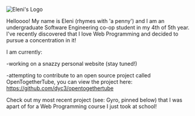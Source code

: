![Eleni's Logo](https://github.com/elenirotsides/My-Personal-Website/blob/dev/src/public/ER_logo.png?raw=true)

Helloooo! My name is Eleni (rhymes with 'a penny') and I am an undergraduate Software Engineering co-op student in my 4th of 5th year. I've recently discovered that I love Web Programming and decided to pursue a concentration in it!

I am currently:

-working on a snazzy personal website (stay tuned!)

-attempting to contribute to an open source project called OpenTogetherTube, you can view the project here: https://github.com/dyc3/opentogethertube

Check out my most recent project (see: Gyro, pinned below) that I was apart of for a Web Programming course I just took at school!
